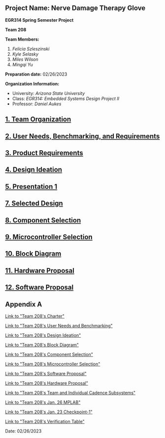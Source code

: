 ## Project Name: Nerve Damage Therapy Glove
 
**EGR314 Spring Semester Project**
 
**Team 208**

**Team Members:**

1. _Felicia Szleszinski_
2. _Kyle Selasky_
3. _Miles Wilson_
4. _Mingqi Yu_

**Preparation date:** 02/26/2023 

**Organization Information:**

* University: _Arizona State University_ 
* Class: _EGR314: Embedded Systems Design Project II_
* Professor: _Daniel Aukes_

## [1. Team Organization](doc/TeamOrganization.md)

## [2. User Needs, Benchmarking, and Requirements](doc/UserNeeds.md)

## [3. Product Requirements](doc/ProductRequirements.md)

## [4. Design Ideation](doc/DesignIdeation.md)

## [5. Presentation 1](https://www.youtube.com/watch?v=2TSZasZKMRI)
 
## [7. Selected Design](doc/SelectedDesign.md)

## [8. Component Selection](doc/ComponentSelection.md)

## [9. Microcontroller Selection](doc/MicrocontrollerSelection.md)
 
## [10. Block Diagram](doc/BlockDiagram.md)

## [11. Hardware Proposal](doc/HardwareProposal.md)

## [12. Software Proposal](doc/SoftwareProposal.md)

## Appendix A

[Link to "Team 208's Charter"](https://docs.google.com/document/d/1KnbiiMYb2K0HKReNCJJwkJIaMzlF_pRPQoaXfeS1aX0/edit?usp=sharing)

[Link to "Team 208's User Needs and Benchmarking"](https://docs.google.com/document/d/1yNhMk36OD9xKp0WGD0XdSZ_GKACv3c8gfcodrc5hSE0/edit?usp=sharing)

[Link to "Team 208's Design Ideation"](https://docs.google.com/document/d/1rwlRUkhHN8_KuPjEGyNR5eVbSKwuBbHuJvOcQV-REok/edit?usp=sharing)

[Link to "Team 208's Block Diagram"](https://drive.google.com/drive/folders/1gePIfOKmyoVRG5gJwy18oY0E-uoj2G0x?usp=sharing)

[Link to "Team 208's Component Selection"](https://drive.google.com/drive/folders/18fw8-NRQfdGiQpUY4lq2MCqJym8U9eRd?usp=sharing)

[Link to "Team 208's Microcontroller Selection"](https://docs.google.com/document/d/1ygNtUk-ytzj8xwWlwaRVApXOlcguVhPF/edit?usp=sharing&ouid=110297201773216341986&rtpof=true&sd=true)

[Link to "Team 208's Software Proposal"](https://drive.google.com/file/d/1uycpeu_h8ay-IR5ho-DRW8Z4Q4lC9UDP/view?usp=sharing)

[Link to "Team 208's Hardware Proposal"](https://drive.google.com/drive/folders/1b9F3WLSFGzd8pe9cJ5nFffCRV0RW1SW-?usp=sharing)

[Link to "Team 208's Team and Individual Cadence Subsystems"](https://drive.google.com/drive/folders/13jUH9Vl2aOTExGctnM7fT20rFPp-uSIZ?usp=sharing)

[Link to "Team 208's Jan. 26 MPLAB"](https://drive.google.com/file/d/1nDP8JixQ91Ch6AFLqdIlS3i-IN7m-84g/view?usp=share_link) 

[Link to "Team 208's Jan. 23 Checkpoint-1"](https://docs.google.com/presentation/d/1hgJn6WouZ5ktR1tikmxeMw9MUZq5OlJOVkCAVtTWgRQ/edit?usp=sharing)

[Link to "Team 208's Verification Table"](https://docs.google.com/spreadsheets/d/1MbYpHdRg1263v5kpPapXVnJQL_PWd12w/edit#gid=1199340293) 

Date: 02/26/2023 
